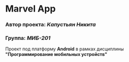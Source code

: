 # Marvel App
### Автор проекта: ***Капустьян Никита***
### Группа: ***МИБ-201***
Проект под платформу **Android** в рамках дисциплины **"Программирование мобильных устройств"** 

